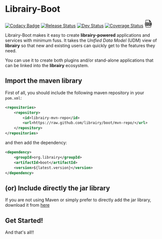 # Librairy-Boot 
[![Codacy Badge](https://api.codacy.com/project/badge/grade/e21317a6efac486fb23ecdd2a0c3b741)](https://www.codacy.com/app/cbadenes/boot)
[![Release Status](https://travis-ci.org/librairy/boot.svg?branch=master)](https://travis-ci.org/librairy/boot)
[![Dev Status](https://travis-ci.org/librairy/boot.svg?branch=develop)](https://travis-ci.org/librairy/boot)
[![Coverage Status](https://coveralls.io/repos/github/librairy/boot/badge.svg?branch=master)](https://coveralls.io/github/librairy/boot?branch=master)
[![Doc](https://raw.githubusercontent.com/librairy/resources/master/figures/interface.png)](https://rawgit.com/librairy/boot/doc/report/index.html)


Librairy-Boot makes it easy to create **librairy-powered** applications and services with minimum fuss. It takes the *Unified Data Model* (UDM) view of **librairy** so that new and existing users can quickly get to the features they need.

You can use it to create both plugins and/or stand-alone applications that can be linked into the **librairy** ecosystem.

## Import the maven library

First of all, you should include the following maven repository in your `pom.xml`:

```xml
<repositories>
    <repository>
        <id>librairy-mvn-repo</id>
        <url>https://raw.github.com/librairy/boot/mvn-repo/</url>
    </repository>
</repositories>
```

and then add the dependency:

```xml
<dependency>
    <groupId>org.librairy</groupId>
    <artifactId>boot</artifactId>
    <version>${latest.version}</version>
</dependency>
```

## (or) Include directly the jar library
                                                                                                     
If you are not using Maven or simply prefer to directly add the jar library, download it from [here](https://github.com/librairy/boot/tree/mvn-repo/org/librairy/librairy-boot)

## Get Started!

And that's all!!